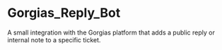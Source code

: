 # Gorgias_Reply_Bot
A small integration with the Gorgias platform that adds a public reply or internal note to a specific ticket.

